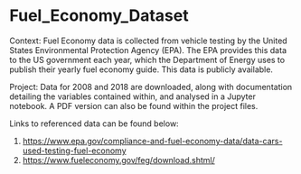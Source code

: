 # Fuel_Economy_Dataset

Context:
Fuel Economy data is collected from vehicle testing by the United States Environmental Protection Agency (EPA). The EPA provides this data to the US government each year, which the Department of Energy uses to publish their yearly fuel economy guide. This data is publicly available. 

Project:
Data for 2008 and 2018 are downloaded, along with documentation detailing the variables contained within, and analysed in a Jupyter notebook. A PDF version can also be found within the project files.


Links to referenced data can be found below:

1. https://www.epa.gov/compliance-and-fuel-economy-data/data-cars-used-testing-fuel-economy
2. https://www.fueleconomy.gov/feg/download.shtml/
